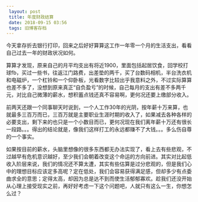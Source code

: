 ```yaml
---
 layout: post
 title: 年度财政结算
 date: 2018-09-15 03:56
 tags: 旧博客存档
---
```

今天拿存折去银行打印，回来之后好好算算这工作一年零一个月的生活支出，看看自己过去一年的财政状况如何。



算算才发现，原来自己的月平均支出有将近1900，里面包括起居饮食，回学校打球fb，买过一些书，往返江门路费，出差垫的两千，买了台数码相机，半台洗衣机和电磁炉，一个杠铃和一个仰卧板，光看数字比较出乎我意料之外，不过实际算算也差不多了，没想到原来真正“自负盈亏”的时候，自己每月的支出有差不多两千元，对比自己微薄的薪水，想积蓄点钱还真不容易啊，更何况还要上缴部分收入。



前两天还跟一个同事聊天时说到，一个人工作30年的光阴，按年薪十万来算，也就最多三百万而已，三百万就是主要职业生涯时期的收入了，如果减去各种各样的必要支出，剩下来的也只是一个小数目而已，更何况现在我们离年薪十万还有很长一段路。。。得出的结论就是，像我们这样打工的永远都赚不了大钱。。。多么伤自尊的一个事实。



如果按目前的薪水，头脑里想像的很多东西都无办法实现了，看上去有些悲观，不过越早有危机意识越好，至少我们会朝着改变这个命运的方向前进。其实对比起低收入阶层来说，我们的情况还不算太遭，其实有些估算是过分悲观的，但是我们心中的理想目标应该定多高呢？定在低处，我们会容易获得满足感，但却多少有点委曲求全的意思；定得太高，却因为总是达不到而使生活郁郁寡欢。趁我们还没开始从心理上接受现实之前，再好好考虑一下这个问题吧，人就只有这么一生，你想怎么过？


